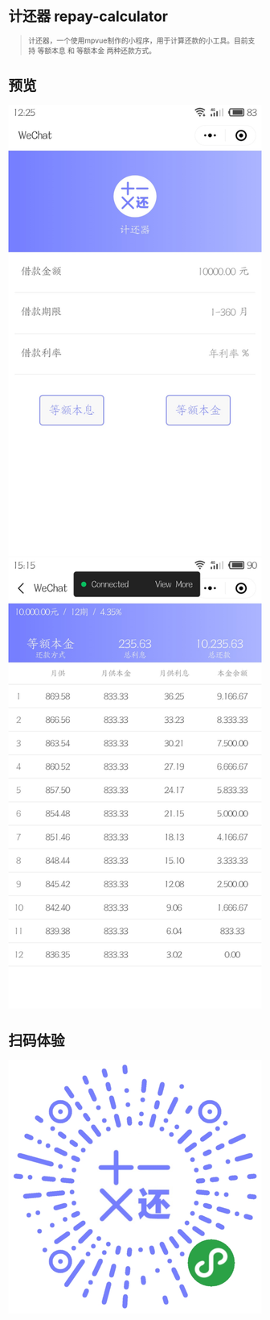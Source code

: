 # 计还器 repay-calculator

> 计还器，一个使用mpvue制作的小程序，用于计算还款的小工具。目前支持 等额本息 和 等额本金 两种还款方式。

# 预览
![表单](./static/docs/1.jpg)
![计算结果](./static/docs/2.jpg)

# 扫码体验
![微信小程序扫码体验](./static/docs/wxmp.jpg)

